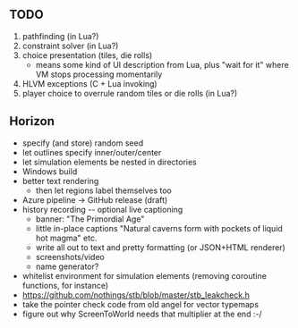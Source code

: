 ## TODO
1. pathfinding (in Lua?)
2. constraint solver (in Lua?)
3. choice presentation (tiles, die rolls)
    - means some kind of UI description from Lua, plus "wait for it" where VM stops processing momentarily
4. HLVM exceptions (C + Lua invoking)
5. player choice to overrule random tiles or die rolls (in Lua?)

## Horizon
* specify (and store) random seed
* let outlines specify inner/outer/center
* let simulation elements be nested in directories
* Windows build
* better text rendering
    - then let regions label themselves too
* Azure pipeline -> GitHub release (draft)
* history recording -- optional live captioning
    - banner: "The Primordial Age"
    - little in-place captions "Natural caverns form with pockets of liquid hot magma" etc.
    - write all out to text and pretty formatting (or JSON+HTML renderer)
    - screenshots/video
    - name generator?
* whitelist environment for simulation elements (removing coroutine functions, for instance)
* https://github.com/nothings/stb/blob/master/stb_leakcheck.h
* take the pointer check code from old angel for vector typemaps
* figure out why ScreenToWorld needs that multiplier at the end :-/ 
